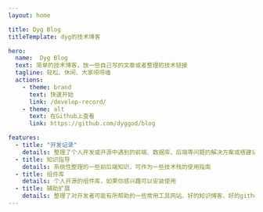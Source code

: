 ```yaml
---
layout: home

title: Dyg Blog
titleTemplate: dyg的技术博客

hero:
  name:  Dyg Blog
  text: 简单的技术博客，放一些自己写的文章或者整理的技术链接
  tagline: 轻松、休闲、大家唠唠嗑
  actions:
    - theme: brand
      text: 快速开始
      link: /develop-record/
    - theme: alt
      text: 在Github上查看
      link: https://github.com/dyggod/blog

features:
  - title: "开发记录"
    details: 整理了个人开发或开源中遇到的前端、数据库、后端等问题的解决方案或搭建记录
  - title: 知识指导
    details: 系统性整理的一些前后端知识，可作为一些技术栈的使用指南
  - title: 组件库
    details: 个人开源的组件库，如果你感兴趣可以安装使用
  - title: 辅助扩展
    details: 整理了对开发者可能有所帮助的一些常用工具网站、好的知识博客、好的github仓库
---
```

